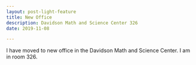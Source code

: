 ```yaml
---
layout: post-light-feature
title: New Office
description: Davidson Math and Science Center 326
date: 2019-11-08

---
```


I have moved to new office in the Davidson Math and Science Center. I am in room 326. 

